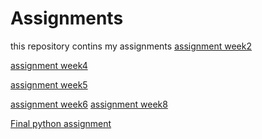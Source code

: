 # Assignments
this repository contins my assignments
[assignment week2](https://github.com/Anddu9611/Assignments/blob/master/Assignment_week_2%20(1).ipynb)

[assignment week4](https://github.com/Anddu9611/Assignments/blob/master/Assignment_week_4%20(1).ipynb)

[assignment week5](https://github.com/Anddu9611/Assignments/blob/master/Assignment_week_5.ipynb)

[assignment week6](https://github.com/Anddu9611/Assignments/blob/master/assignment4.ipynb)
[assignment week8](https://github.com/Anddu9611/Assignments/blob/master/assignment5.ipynb)

[Final python assignment](https://github.com/Anddu9611/Assignments/blob/master/Final_Assignment_Python_1_students.ipynb)
